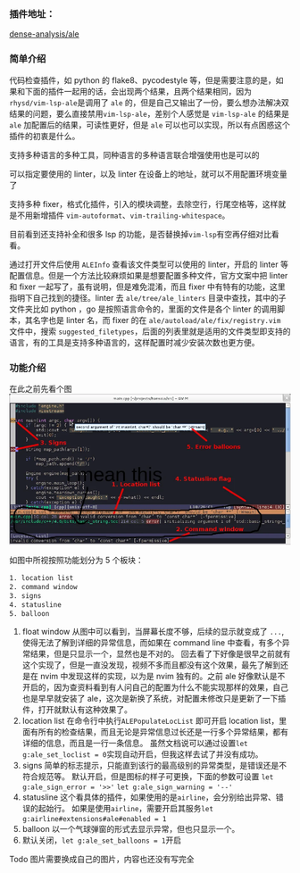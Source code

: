 ### 插件地址：

[dense-analysis/ale](https://github.com/dense-analysis/ale)

### 简单介绍

代码检查插件，如 python 的 flake8、pycodestyle 等，但是需要注意的是，如果和下面的插件一起用的话，会出现两个结果，且两个结果相同，因为`rhysd/vim-lsp-ale`是调用了 `ale` 的，但是自己又输出了一份，要么想办法解决双结果的问题，要么直接禁用`vim-lsp-ale`，差别个人感觉是 `vim-lsp-ale` 的结果是 `ale` 加配置后的结果，可读性更好，但是 `ale` 可以也可以实现，所以有点困惑这个插件的初衷是什么。

支持多种语言的多种工具，同种语言的多种语言联合增强使用也是可以的

可以指定要使用的 linter，以及 linter 在设备上的地址，就可以不用配置环境变量了

支持多种 fixer，格式化插件，引入的模块调整，去除空行，行尾空格等，这样就是不用新增插件 `vim-autoformat`、`vim-trailing-whitespace`。

目前看到还支持补全和很多 lsp 的功能，是否替换掉`vim-lsp`有空再仔细对比看看。

通过打开文件后使用 `ALEInfo` 查看该文件类型可以使用的 linter，开启的 linter 等配置信息。但是一个方法比较麻烦如果是想要配置多种文件，官方文案中把 linter 和 fixer 一起写了，虽有说明，但是难免混淆，而且 fixer 中有特有的功能，这里指明下自己找到的捷径。linter 去 `ale/tree/ale_linters` 目录中查找，其中的子文件夹比如 python ，go 是按照语言命令的，里面的文件是各个 linter 的调用脚本，其名字也是 linter 名，而 fixer 的在 `ale/autoload/ale/fix/registry.vim` 文件中，搜索 `suggested_filetypes`，后面的列表里就是适用的文件类型即支持的语言，有的工具是支持多种语言的，这样配置时减少安装次数也更方便。

### 功能介绍
在此之前先看个图
![视图页面介绍](./images/79i13ygewcl81.webp)

如图中所视按照功能划分为 5 个板块：
    
    1. location list
    2. command window
    3. signs
    4. statusline
    5. balloon

1. float window
    从图中可以看到，当屏幕长度不够，后续的显示就变成了 `...`, 使得无法了解到详细的异常信息，而如果在 command line 中查看，有多个异常结果，但是只显示一个，显然也是不对的。
    回去看了下好像是很早之前就有这个实现了，但是一直没发现，视频不多而且都没有这个效果，最先了解到还是在 nvim 中发现这样的实现，以为是 nvim 独有的。之前 ale 好像默认是不开启的，因为查资料看到有人问自己的配置为什么不能实现那样的效果，自己也是早早就安装了 ale，这次是新换了系统，对配置未修改只是更新了一下插件，打开就默认有这种效果了。
2. location list
    在命令行中执行`ALEPopulateLocList` 即可开启 location list，里面有所有的检查结果，而且无论是异常信息过长还是一行多个异常结果，都有详细的信息，而且是一行一条信息。
    虽然文档说可以通过设置`let g:ale_set_loclist = 0`实现自动开启，但我这样去试了并没有成功。
3. signs
    简单的标志提示，只能直到该行的最高级别的异常类型，是错误还是不符合规范等。
    默认开启，但是图标的样子可更换，下面的参数可设置
    `let g:ale_sign_error = '>>'`
    `let g:ale_sign_warning = '--'`
4. statusline
    这个看具体的插件，如果使用的是`airline`，会分别给出异常、错误的起始行。
    如果是使用`airline`，需要开启其服务`let g:airline#extensions#ale#enabled = 1`
5. balloon
    以一个气球弹窗的形式去显示异常，但也只显示一个。
6. 默认关闭，`let g:ale_set_balloons = 1`开启


Todo
图片需要换成自己的图片，内容也还没有写完全
